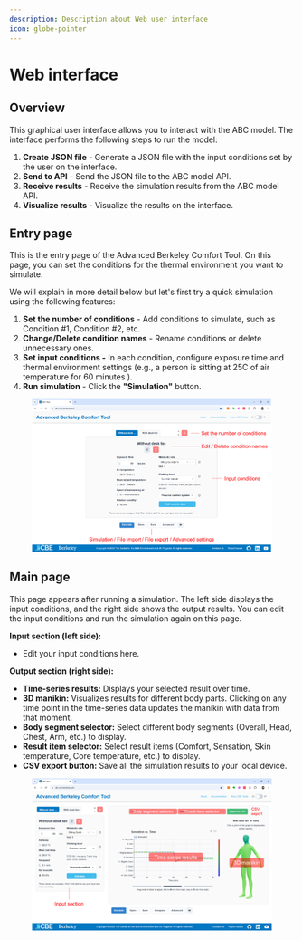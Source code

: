 ```yaml
---
description: Description about Web user interface
icon: globe-pointer
---
```


# Web interface

## Overview

This graphical user interface allows you to interact with the ABC model. The interface performs the following steps to run the model:

1. **Create JSON file** - Generate a JSON file with the input conditions set by the user on the interface.
2. **Send to API** - Send the JSON file to the ABC model API.
3. **Receive results** - Receive the simulation results from the ABC model API.
4. **Visualize results** - Visualize the results on the interface.

## Entry page

This is the entry page of the Advanced Berkeley Comfort Tool. On this page, you can set the conditions for the thermal environment you want to simulate.&#x20;

We will explain in more detail below but let's first try a quick simulation using the following features:

1. **Set the number of conditions** - Add conditions to simulate, such as Condition #1, Condition #2, etc.
2. **Change/Delete condition names** - Rename conditions or delete unnecessary ones.
3. **Set input conditions -** In each condition, configure exposure time and thermal environment settings (e.g., a person is sitting at 25C of air temperature for 60 minutes ).&#x20;
4. **Run simulation** - Click the **"Simulation"** button.

<figure><img src="../../.gitbook/assets/image (1).png" alt=""><figcaption></figcaption></figure>

## Main page

This page appears after running a simulation. The left side displays the input conditions, and the right side shows the output results. You can edit the input conditions and run the simulation again on this page.

**Input section (left side):**

* Edit your input conditions here.

**Output section (right side):**

* **Time-series results:** Displays your selected result over time.
* **3D manikin:** Visualizes results for different body parts. Clicking on any time point in the time-series data updates the manikin with data from that moment.
* **Body segment selector:** Select different body segments (Overall, Head, Chest, Arm, etc.) to display.
* **Result item selector:** Select result items (Comfort, Sensation, Skin temperature, Core temperature, etc.) to display.
* **CSV export button:** Save all the simulation results to your local device.

<figure><img src="../../.gitbook/assets/image (81).png" alt=""><figcaption></figcaption></figure>
